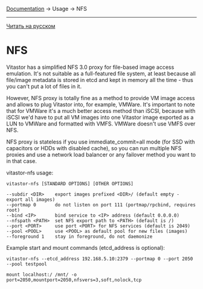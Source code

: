 [Documentation](../../README.md#documentation) → Usage → NFS

-----

[Читать на русском](nfs.ru.md)

# NFS

Vitastor has a simplified NFS 3.0 proxy for file-based image access emulation. It's not
suitable as a full-featured file system, at least because all file/image metadata is stored
in etcd and kept in memory all the time - thus you can't put a lot of files in it.

However, NFS proxy is totally fine as a method to provide VM image access and allows to
plug Vitastor into, for example, VMWare. It's important to note that for VMWare it's a much
better access method than iSCSI, because with iSCSI we'd have to put all VM images into one
Vitastor image exported as a LUN to VMWare and formatted with VMFS. VMWare doesn't use VMFS
over NFS.

NFS proxy is stateless if you use immediate_commit=all mode (for SSD with capacitors or
HDDs with disabled cache), so you can run multiple NFS proxies and use a network load
balancer or any failover method you want to in that case.

vitastor-nfs usage:

```
vitastor-nfs [STANDARD OPTIONS] [OTHER OPTIONS]

--subdir <DIR>    export images prefixed <DIR>/ (default empty - export all images)
--portmap 0       do not listen on port 111 (portmap/rpcbind, requires root)
--bind <IP>       bind service to <IP> address (default 0.0.0.0)
--nfspath <PATH>  set NFS export path to <PATH> (default is /)
--port <PORT>     use port <PORT> for NFS services (default is 2049)
--pool <POOL>     use <POOL> as default pool for new files (images)
--foreground 1    stay in foreground, do not daemonize
```

Example start and mount commands (etcd_address is optional):

```
vitastor-nfs --etcd_address 192.168.5.10:2379 --portmap 0 --port 2050 --pool testpool
```

```
mount localhost:/ /mnt/ -o port=2050,mountport=2050,nfsvers=3,soft,nolock,tcp
```

